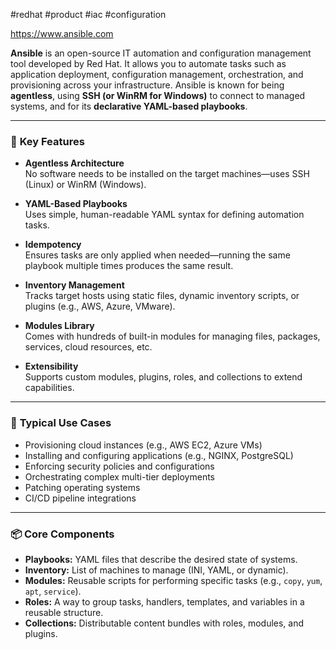 #redhat #product #iac #configuration 

https://www.ansible.com

**Ansible** is an open-source IT automation and configuration management tool developed by Red Hat. It allows you to automate tasks such as application deployment, configuration management, orchestration, and provisioning across your infrastructure. Ansible is known for being **agentless**, using **SSH (or WinRM for Windows)** to connect to managed systems, and for its **declarative YAML-based playbooks**.

---

### 🔑 **Key Features**

- **Agentless Architecture**  
    No software needs to be installed on the target machines—uses SSH (Linux) or WinRM (Windows).
    
- **YAML-Based Playbooks**  
    Uses simple, human-readable YAML syntax for defining automation tasks.
    
- **Idempotency**  
    Ensures tasks are only applied when needed—running the same playbook multiple times produces the same result.
    
- **Inventory Management**  
    Tracks target hosts using static files, dynamic inventory scripts, or plugins (e.g., AWS, Azure, VMware).
    
- **Modules Library**  
    Comes with hundreds of built-in modules for managing files, packages, services, cloud resources, etc.
    
- **Extensibility**  
    Supports custom modules, plugins, roles, and collections to extend capabilities.
    

---

### 🧱 **Typical Use Cases**

- Provisioning cloud instances (e.g., AWS EC2, Azure VMs)
- Installing and configuring applications (e.g., NGINX, PostgreSQL)
- Enforcing security policies and configurations
- Orchestrating complex multi-tier deployments
- Patching operating systems
- CI/CD pipeline integrations
    

---

### 📦 **Core Components**

- **Playbooks:** YAML files that describe the desired state of systems.
- **Inventory:** List of machines to manage (INI, YAML, or dynamic).
- **Modules:** Reusable scripts for performing specific tasks (e.g., `copy`, `yum`, `apt`, `service`).
- **Roles:** A way to group tasks, handlers, templates, and variables in a reusable structure.
- **Collections:** Distributable content bundles with roles, modules, and plugins.